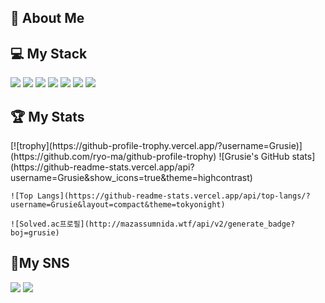 <div>
  <h2> 💬 About Me </h2>

<div>
  <h2>💻 My Stack</h2>
  <p><img src="https://img.shields.io/badge/Android-3DDC84?style=flat-square&amp;logo=Android&amp;logoColor=white" /> <img src="https://img.shields.io/badge/Kotlin-7F52FF?style=flat-square&amp;logo=kotlin&amp;logoColor=white" /> <img src="https://img.shields.io/badge/AndroidStudio-3DDC84?style=flat-square&amp;logo=AndroidStudio&amp;logoColor=white" /> <img src="https://img.shields.io/badge/Java-ff0000?style=flat-square&amp;logo=java&amp;logoColor=white" /> <img src="https://img.shields.io/badge/Github-181717?style=flat-square&amp;logo=Github&amp;logoColor=white" /> <img src="https://img.shields.io/badge/Firebase-FFCA28?style=flat-square&amp;logo=firebase&amp;logoColor=white" /> <img src="https://img.shields.io/badge/Notion-black?style=flat-square&amp;logo=Notion&amp;logoColor=white" />  </p>
</div>

<div>
  <h2>🏆 My Stats</h2>
  <p>  
    [![trophy](https://github-profile-trophy.vercel.app/?username=Grusie)](https://github.com/ryo-ma/github-profile-trophy)
    ![Grusie's GitHub stats](https://github-readme-stats.vercel.app/api?username=Grusie&show_icons=true&theme=highcontrast)
  
    ![Top Langs](https://github-readme-stats.vercel.app/api/top-langs/?username=Grusie&layout=compact&theme=tokyonight)

    ![Solved.ac프로필](http://mazassumnida.wtf/api/v2/generate_badge?boj=grusie)
  </p>
</div>
<div>
  <h2>🎵My SNS</h2> <a href="https://acoustic-station-8c0.notion.site/09a3dd4d0ac449159cc17c1f5d52428b"><img src="https://img.shields.io/badge/Notion-black?style=flat-square&amp;logo=Notion&amp;logoColor=white" /></a>
    <a href="https://www.instagram.com/grusie_/"><img src="https://img.shields.io/badge/Instagram-E4405F?style=flat-square&amp;logo=Instagram&amp;logoColor=white" /></a>
  </p>
</div>
